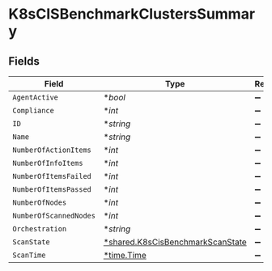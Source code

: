 # K8sCISBenchmarkClustersSummary


## Fields

| Field                                                                               | Type                                                                                | Required                                                                            | Description                                                                         |
| ----------------------------------------------------------------------------------- | ----------------------------------------------------------------------------------- | ----------------------------------------------------------------------------------- | ----------------------------------------------------------------------------------- |
| `AgentActive`                                                                       | **bool*                                                                             | :heavy_minus_sign:                                                                  | N/A                                                                                 |
| `Compliance`                                                                        | **int*                                                                              | :heavy_minus_sign:                                                                  | N/A                                                                                 |
| `ID`                                                                                | **string*                                                                           | :heavy_minus_sign:                                                                  | N/A                                                                                 |
| `Name`                                                                              | **string*                                                                           | :heavy_minus_sign:                                                                  | N/A                                                                                 |
| `NumberOfActionItems`                                                               | **int*                                                                              | :heavy_minus_sign:                                                                  | N/A                                                                                 |
| `NumberOfInfoItems`                                                                 | **int*                                                                              | :heavy_minus_sign:                                                                  | N/A                                                                                 |
| `NumberOfItemsFailed`                                                               | **int*                                                                              | :heavy_minus_sign:                                                                  | N/A                                                                                 |
| `NumberOfItemsPassed`                                                               | **int*                                                                              | :heavy_minus_sign:                                                                  | N/A                                                                                 |
| `NumberOfNodes`                                                                     | **int*                                                                              | :heavy_minus_sign:                                                                  | N/A                                                                                 |
| `NumberOfScannedNodes`                                                              | **int*                                                                              | :heavy_minus_sign:                                                                  | N/A                                                                                 |
| `Orchestration`                                                                     | **string*                                                                           | :heavy_minus_sign:                                                                  | N/A                                                                                 |
| `ScanState`                                                                         | [*shared.K8sCisBenchmarkScanState](../../models/shared/k8scisbenchmarkscanstate.md) | :heavy_minus_sign:                                                                  | N/A                                                                                 |
| `ScanTime`                                                                          | [*time.Time](https://pkg.go.dev/time#Time)                                          | :heavy_minus_sign:                                                                  | N/A                                                                                 |